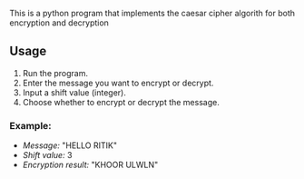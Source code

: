 This is a python program that implements the caesar cipher algorith for both encryption and decryption
## Usage

1. Run the program.
2. Enter the message you want to encrypt or decrypt.
3. Input a shift value (integer).
4. Choose whether to encrypt or decrypt the message.

### Example:
- *Message:* "HELLO RITIK"
- *Shift value:* 3
- *Encryption result:* "KHOOR ULWLN"
